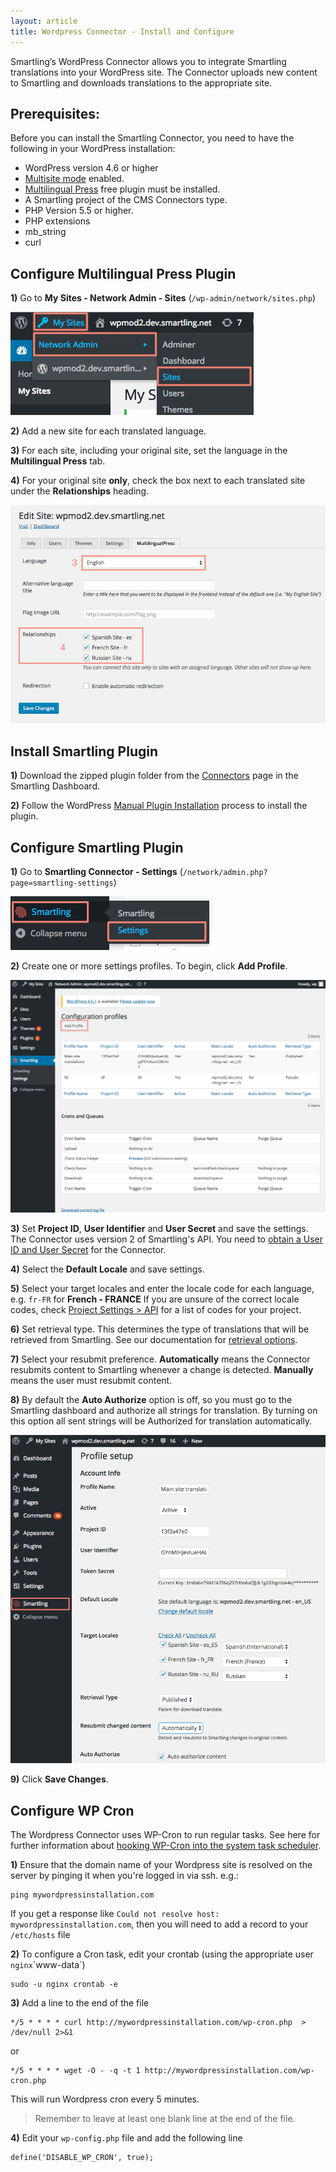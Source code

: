 ```yaml
---
layout: article
title: Wordpress Connector - Install and Configure
---
```



Smartling’s WordPress Connector allows you to integrate Smartling translations into your WordPress site. The Connector uploads new content to Smartling and downloads translations to the appropriate site.

## Prerequisites:

Before you can install the Smartling Connector, you need to have the following in your WordPress installation:

* WordPress version 4.6 or higher
* [Multisite mode](http://codex.wordpress.org/Create_A_Network) enabled.
* [Multilingual Press](https://wordpress.org/plugins/multilingual-press/) free plugin must be installed.
* A Smartling project of the CMS Connectors type.
* PHP Version 5.5 or higher.
* PHP extensions
* mb_string
* curl


## Configure Multilingual Press Plugin

**1)** Go to **My Sites - Network Admin - Sites** (`/wp-admin/network/sites.php`)

![](/uploads/versions/my_sites_-_wpmod2_dev_smartling_net_-_wordpress---x----389-165x---.png)

**2)** Add a new site for each translated language.

**3)** For each site, including your original site, set the language in the **Multilingual Press** tab.

**4)** For your original site **only**, check the box next to each translated site under the **Relationships** heading.

![](/uploads/versions/edit_site__wpmod2_dev_smartling_net_-_network_admin__wpmod2_dev_smartling_net_sites_-_wordpress---x----834-578x---.png)

## Install Smartling Plugin

**1)** Download the zipped plugin folder from the [Connectors](https://dashboard.smartling.com/connectors.htm) page in the Smartling Dashboard.

**2)** Follow the WordPress [Manual Plugin Installation](https://codex.wordpress.org/Managing_Plugins#Manual_Plugin_Installation) process to install the plugin.

## Configure Smartling Plugin

**1)** Go to **Smartling Connector - Settings** (`/network/admin.php?page=smartling-settings`)

![](/uploads/versions/sites_-_network_admin__wpmod2_dev_smartling_net_sites_-_wordpress---x----327-86x---.png)

**2)** Create one or more settings profiles. To begin, click **Add Profile**.

![](/uploads/versions/configuration_profiles_-_network_admin__wpmod2_dev_smartling_net_sites_-_wordpress---x----1117-824x---.png)

**3)** Set **Project ID**, **User Identifier** and **User Secret** and save the settings. The Connector uses version 2 of Smartling's API. You need to [obtain a User ID and User Secret](/developers/api/v2/authentication/) for the Connector.

**4)** Select the **Default Locale** and save settings.

**5)** Select your target locales and enter the locale code for each language, e.g. `fr-FR` for **French - FRANCE** If you are unsure of the correct locale codes, check [Project Settings &gt; API](https://dashboard.smartling.com/settings/api.htm) for a list of codes for your project.

**6)** Set retrieval type. This determines the type of translations that will be retrieved from Smartling. See our documentation for [retrieval options](/knowledge-base/articles/download-files/#file-download-options).

**7)** Select your resubmit preference. **Automatically** means the Connector resubmits content to Smartling whenever a change is detected. **Manually** means the user must resubmit content.

**8)** By default the **Auto Authorize** option is off, so you must go to the Smartling dashboard and authorize all strings for translation. By turning on this option all sent strings will be Authorized for translation automatically.

![](/uploads/versions/profile_setup_-_wpmod2_dev_smartling_net_-_wordpress---x----808-843x---.png)

**9)** Click **Save Changes**.

## Configure WP Cron

The Wordpress Connector uses WP-Cron to run regular tasks. See here for further information about [hooking WP-Cron into the system task scheduler](https://developer.wordpress.org/plugins/cron/hooking-into-the-system-task-scheduler/).

**1)** Ensure that the domain name of your Wordpress site is resolved on the server by pinging it when you're logged in via ssh. e.g.:

~~~
ping mywordpressinstallation.com
~~~

If you get a response like `Could not resolve host: mywordpressinstallation.com`, then you will need to add a record to your `/etc/hosts` file

**2)** To configure a Cron task, edit your crontab (using the appropriate user `nginx`\`www-data`)

~~~
sudo -u nginx crontab -e
~~~

**3)** Add a line to the end of the file

~~~
*/5 * * * * curl http://mywordpressinstallation.com/wp-cron.php  > /dev/null 2>&1
~~~

or

~~~
*/5 * * * * wget -O - -q -t 1 http://mywordpressinstallation.com/wp-cron.php
~~~

This will run Wordpress cron every 5 minutes.

> Remember to leave at least one blank line at the end of the file.

**4)** Edit your `wp-config.php` file and add the following line

~~~
define('DISABLE_WP_CRON', true);
~~~
